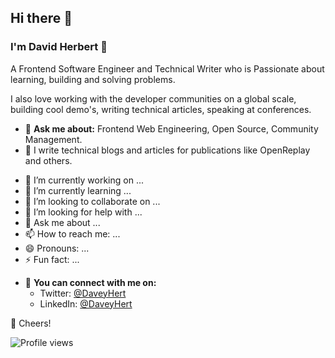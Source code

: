 ## Hi there 👋

### I'm David Herbert 🤖

A Frontend Software Engineer and Technical Writer who is Passionate about learning, building and solving problems.

I also love working with the developer communities on a global scale, building cool demo's, writing technical articles, speaking at conferences.

* 💬 **Ask me about:** Frontend Web Engineering, Open Source, Community Management.
* 📝 I write technical blogs and articles for publications like OpenReplay and others.

- 🔭 I’m currently working on ...
- 🌱 I’m currently learning ...
- 👯 I’m looking to collaborate on ...
- 🤔 I’m looking for help with ...
- 💬 Ask me about ...
- 📫 How to reach me: ...
- 😄 Pronouns: ...
- ⚡ Fun fact: ...


* 🚀 **You can connect with me on:**
   - Twitter: [@DaveyHert](https://twitter.com/DaveyHert)
   - LinkedIn: [@DaveyHert](https://www.linkedin.com/in/daveyhert/)


🥂 Cheers!

![Profile views](https://gpvc.arturio.dev/DaveyHert)


